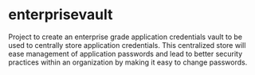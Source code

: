enterprisevault
===============

Project to create an enterprise grade application credentials vault to be used to centrally store application credentials.  This centralized store will ease management of application passwords and lead to better security practices within an organization by making it easy to change passwords.
